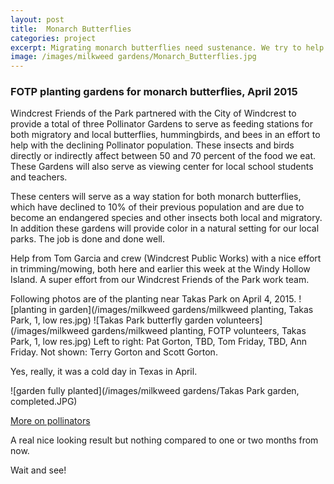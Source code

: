 ```yaml
---
layout: post
title:  Monarch Butterflies
categories: project
excerpt: Migrating monarch butterflies need sustenance. We try to help by planting milkweed gardens.
image: /images/milkweed gardens/Monarch_Butterflies.jpg
---
```


### FOTP planting gardens for monarch butterflies, April 2015

   Windcrest Friends of the Park partnered with the City of Windcrest to provide a total of three Pollinator Gardens to serve as feeding stations for both migratory and local butterflies, hummingbirds, and bees in an effort to help with the declining Pollinator population. These insects and birds directly or indirectly affect between 50 and 70 percent of the food we eat. These Gardens will also serve as viewing center for local school students and teachers.

   These centers will serve as a way station for both monarch butterflies, which have declined to 10% of their previous population and are due to become an endangered species and other insects both local and migratory. In addition these gardens will provide color in a natural setting for our local parks. The job is done and done well.  

   Help from Tom Garcia and crew (Windcrest Public Works) with a nice effort in trimming/mowing, both here and earlier this week at the Windy Hollow Island. A super effort from our Windcrest Friends of the Park work team.

Following photos are of the planting near Takas Park on April 4, 2015.
![planting in garden](/images/milkweed gardens/milkweed planting, Takas Park, 1, low res.jpg)
![Takas Park butterfly garden volunteers](/images/milkweed gardens/milkweed planting, FOTP volunteers, Takas Park, 1, low res.jpg)
Left to right: Pat Gorton, TBD, Tom Friday, TBD, Ann Friday. 
Not shown: Terry Gorton and Scott Gorton.

Yes, really, it was a cold day in Texas in April.

![garden fully planted](/images/milkweed gardens/Takas Park garden, completed.JPG)

[More on pollinators](http://www.fws.gov/pollinators/)

A real nice looking result but nothing compared to one or two months from now.

Wait and see!
